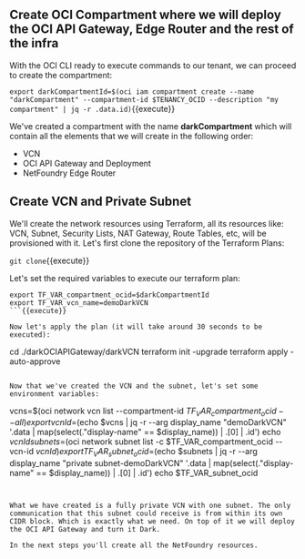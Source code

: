 ## Create OCI Compartment where we will deploy the OCI API Gateway, Edge Router and the rest of the infra

With the OCI CLI ready to execute commands to our tenant, we can proceed to create the compartment:

`export darkCompartmentId=$(oci iam compartment create --name "darkCompartment" --compartment-id $TENANCY_OCID --description "my compartment" | jq -r .data.id)`{{execute}}

We've created a compartment with the name **darkCompartment** which will contain all the elements that we will create in the following order:

* VCN
* OCI API Gateway and Deployment
* NetFoundry Edge Router

## Create VCN and Private Subnet 

We'll create the network resources using Terraform, all its resources like: VCN, Subnet, Security Lists, NAT Gateway, Route Tables, etc, will be provisioned with it.
Let's first clone the repository of the Terraform Plans:

`git clone`{{execute}}

Let's set the required variables to execute our terraform plan:

```
export TF_VAR_compartment_ocid=$darkCompartmentId
export TF_VAR_vcn_name=demoDarkVCN
```{{execute}}

Now let's apply the plan (it will take around 30 seconds to be executed):

```
cd ./darkOCIAPIGateway/darkVCN
terraform init -upgrade
terraform apply -auto-approve
```{{execute}}

Now that we've created the VCN and the subnet, let's set some environment variables:

```
vcns=$(oci network vcn list  --compartment-id $TF_VAR_compartment_ocid --all)
export vcnId=$(echo $vcns | jq -r --arg display_name "demoDarkVCN" '.data | map(select(."display-name" == $display_name)) | .[0] | .id')
echo $vcnId
subnets=$(oci network subnet list  -c $TF_VAR_compartment_ocid --vcn-id $vcnId)
export TF_VAR_subnet_ocid=$(echo $subnets | jq -r --arg display_name "private subnet-demoDarkVCN" '.data | map(select(."display-name" == $display_name)) | .[0] | .id')
echo $TF_VAR_subnet_ocid
```{{execute}}


What we have created is a fully private VCN with one subnet. The only communication that this subnet could receive is from within its own CIDR block. Which is exactly what we need. On top of it we will deploy the OCI API Gateway and turn it Dark. 

In the next steps you'll create all the NetFoundry resources.
